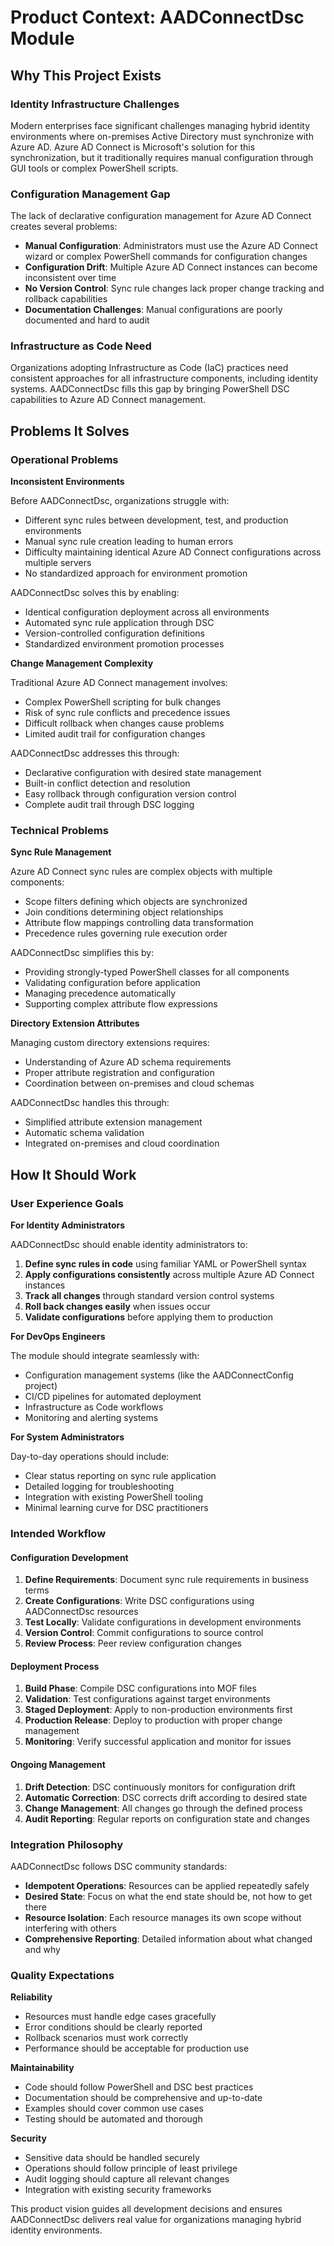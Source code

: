 # Product Context: AADConnectDsc Module

## Why This Project Exists

### Identity Infrastructure Challenges

Modern enterprises face significant challenges managing hybrid identity
environments where on-premises Active Directory must synchronize with Azure AD.
Azure AD Connect is Microsoft's solution for this synchronization, but it
traditionally requires manual configuration through GUI tools or complex
PowerShell scripts.

### Configuration Management Gap

The lack of declarative configuration management for Azure AD Connect creates
several problems:

- **Manual Configuration**: Administrators must use the Azure AD Connect wizard
  or complex PowerShell commands for configuration changes
- **Configuration Drift**: Multiple Azure AD Connect instances can become
  inconsistent over time
- **No Version Control**: Sync rule changes lack proper change tracking and
  rollback capabilities
- **Documentation Challenges**: Manual configurations are poorly documented
  and hard to audit

### Infrastructure as Code Need

Organizations adopting Infrastructure as Code (IaC) practices need consistent
approaches for all infrastructure components, including identity systems.
AADConnectDsc fills this gap by bringing PowerShell DSC capabilities to Azure
AD Connect management.

## Problems It Solves

### Operational Problems

**Inconsistent Environments**

Before AADConnectDsc, organizations struggle with:

- Different sync rules between development, test, and production environments
- Manual sync rule creation leading to human errors
- Difficulty maintaining identical Azure AD Connect configurations across
  multiple servers
- No standardized approach for environment promotion

AADConnectDsc solves this by enabling:

- Identical configuration deployment across all environments
- Automated sync rule application through DSC
- Version-controlled configuration definitions
- Standardized environment promotion processes

**Change Management Complexity**

Traditional Azure AD Connect management involves:

- Complex PowerShell scripting for bulk changes
- Risk of sync rule conflicts and precedence issues
- Difficult rollback when changes cause problems
- Limited audit trail for configuration changes

AADConnectDsc addresses this through:

- Declarative configuration with desired state management
- Built-in conflict detection and resolution
- Easy rollback through configuration version control
- Complete audit trail through DSC logging

### Technical Problems

**Sync Rule Management**

Azure AD Connect sync rules are complex objects with multiple components:

- Scope filters defining which objects are synchronized
- Join conditions determining object relationships
- Attribute flow mappings controlling data transformation
- Precedence rules governing rule execution order

AADConnectDsc simplifies this by:

- Providing strongly-typed PowerShell classes for all components
- Validating configuration before application
- Managing precedence automatically
- Supporting complex attribute flow expressions

**Directory Extension Attributes**

Managing custom directory extensions requires:

- Understanding of Azure AD schema requirements
- Proper attribute registration and configuration
- Coordination between on-premises and cloud schemas

AADConnectDsc handles this through:

- Simplified attribute extension management
- Automatic schema validation
- Integrated on-premises and cloud coordination

## How It Should Work

### User Experience Goals

**For Identity Administrators**

AADConnectDsc should enable identity administrators to:

1. **Define sync rules in code** using familiar YAML or PowerShell syntax
2. **Apply configurations consistently** across multiple Azure AD Connect
   instances
3. **Track all changes** through standard version control systems
4. **Roll back changes easily** when issues occur
5. **Validate configurations** before applying them to production

**For DevOps Engineers**

The module should integrate seamlessly with:

- Configuration management systems (like the AADConnectConfig project)
- CI/CD pipelines for automated deployment
- Infrastructure as Code workflows
- Monitoring and alerting systems

**For System Administrators**

Day-to-day operations should include:

- Clear status reporting on sync rule application
- Detailed logging for troubleshooting
- Integration with existing PowerShell tooling
- Minimal learning curve for DSC practitioners

### Intended Workflow

#### Configuration Development

1. **Define Requirements**: Document sync rule requirements in business terms
2. **Create Configurations**: Write DSC configurations using AADConnectDsc
   resources
3. **Test Locally**: Validate configurations in development environments
4. **Version Control**: Commit configurations to source control
5. **Review Process**: Peer review configuration changes

#### Deployment Process

1. **Build Phase**: Compile DSC configurations into MOF files
2. **Validation**: Test configurations against target environments
3. **Staged Deployment**: Apply to non-production environments first
4. **Production Release**: Deploy to production with proper change management
5. **Monitoring**: Verify successful application and monitor for issues

#### Ongoing Management

1. **Drift Detection**: DSC continuously monitors for configuration drift
2. **Automatic Correction**: DSC corrects drift according to desired state
3. **Change Management**: All changes go through the defined process
4. **Audit Reporting**: Regular reports on configuration state and changes

### Integration Philosophy

AADConnectDsc follows DSC community standards:

- **Idempotent Operations**: Resources can be applied repeatedly safely
- **Desired State**: Focus on what the end state should be, not how to get
  there
- **Resource Isolation**: Each resource manages its own scope without
  interfering with others
- **Comprehensive Reporting**: Detailed information about what changed and why

### Quality Expectations

**Reliability**

- Resources must handle edge cases gracefully
- Error conditions should be clearly reported
- Rollback scenarios must work correctly
- Performance should be acceptable for production use

**Maintainability**

- Code should follow PowerShell and DSC best practices
- Documentation should be comprehensive and up-to-date
- Examples should cover common use cases
- Testing should be automated and thorough

**Security**

- Sensitive data should be handled securely
- Operations should follow principle of least privilege
- Audit logging should capture all relevant changes
- Integration with existing security frameworks

This product vision guides all development decisions and ensures AADConnectDsc
delivers real value for organizations managing hybrid identity environments.
